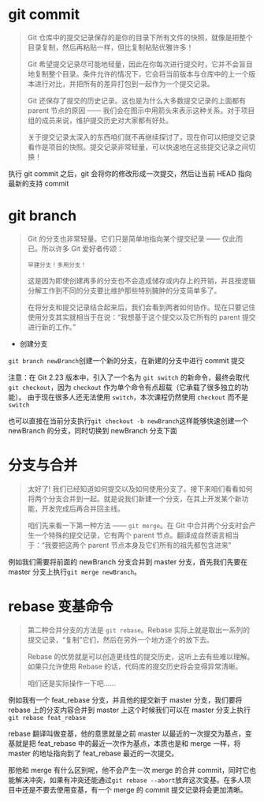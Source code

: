 # git commit

> Git 仓库中的提交记录保存的是你的目录下所有文件的快照，就像是把整个目录复制，然后再粘贴一样，但比复制粘贴优雅许多！
>
> Git 希望提交记录尽可能地轻量，因此在你每次进行提交时，它并不会盲目地复制整个目录。条件允许的情况下，它会将当前版本与仓库中的上一个版本进行对比，并把所有的差异打包到一起作为一个提交记录。
>
> Git 还保存了提交的历史记录。这也是为什么大多数提交记录的上面都有 parent 节点的原因 —— 我们会在图示中用箭头来表示这种关系。对于项目组的成员来说，维护提交历史对大家都有好处。
>
> 关于提交记录太深入的东西咱们就不再继续探讨了，现在你可以把提交记录看作是项目的快照。提交记录非常轻量，可以快速地在这些提交记录之间切换！

执行 git commit 之后，git 会将你的修改形成一次提交，然后让当前 HEAD 指向最新的支持 commit

# git branch

> Git 的分支也非常轻量。它们只是简单地指向某个提交纪录 —— 仅此而已。所以许多 Git 爱好者传颂：
>
> ```
> 早建分支！多用分支！
> ```
>
> 这是因为即使创建再多的分支也不会造成储存或内存上的开销，并且按逻辑分解工作到不同的分支要比维护那些特别臃肿的分支简单多了。
>
> 在将分支和提交记录结合起来后，我们会看到两者如何协作。现在只要记住使用分支其实就相当于在说：“我想基于这个提交以及它所有的 parent 提交进行新的工作。”

- 创建分支

`git branch newBranch`创建一个新的分支，在新建的分支中进行 commit 提交

注意：在 Git 2.23 版本中，引入了一个名为 `git switch` 的新命令，最终会取代 `git checkout`，因为 `checkout` 作为单个命令有点超载（它承载了很多独立的功能）。 由于现在很多人还无法使用 `switch`，本次课程仍然使用 `checkout` 而不是 `switch`

也可以直接在当前分支执行`git checkout -b newBranch`这样能够快速创建一个 newBranch 的分支，同时切换到 newBranch 分支下面

# 分支与合并

> 太好了! 我们已经知道如何提交以及如何使用分支了。接下来咱们看看如何将两个分支合并到一起。就是说我们新建一个分支，在其上开发某个新功能，开发完成后再合并回主线。
>
> 咱们先来看一下第一种方法 —— `git merge`。在 Git 中合并两个分支时会产生一个特殊的提交记录，它有两个 parent 节点。翻译成自然语言相当于：“我要把这两个 parent 节点本身及它们所有的祖先都包含进来”

例如我们需要将前面的 newBranch 分支合并到 master 分支，首先我们先要在 master 分支上执行`git merge newBranch`。

# rebase 变基命令

> 第二种合并分支的方法是 `git rebase`。Rebase 实际上就是取出一系列的提交记录，“复制”它们，然后在另外一个地方逐个的放下去。
>
> Rebase 的优势就是可以创造更线性的提交历史，这听上去有些难以理解。如果只允许使用 Rebase 的话，代码库的提交历史将会变得异常清晰。
>
> 咱们还是实际操作一下吧……

例如我有一个 feat_rebase 分支，并且他的提交新于 master 分支，我们要将 rebase 上的分支内容合并到 master 上这个时候我们可以在 master 分支上执行`git rebase feat_rebase`

rebase 翻译叫做变基，他的意思就是之前 master 以最近的一次提交为基点，变基就是把 feat_rebase 中的最近一次作为基点，本质也是和 merge 一样，将 master 的地址指向到了 feat_rebase 最近的一次提交。

那他和 merge 有什么区别呢，他不会产生一次 merge 的合并 commit，同时它也能解决冲突，如果有冲突还能通过`git rebase --abort`放弃这次变基。在多人项目中还是不要去使用变基，有一个 merge 的 commit 提交记录将会更加清晰。
